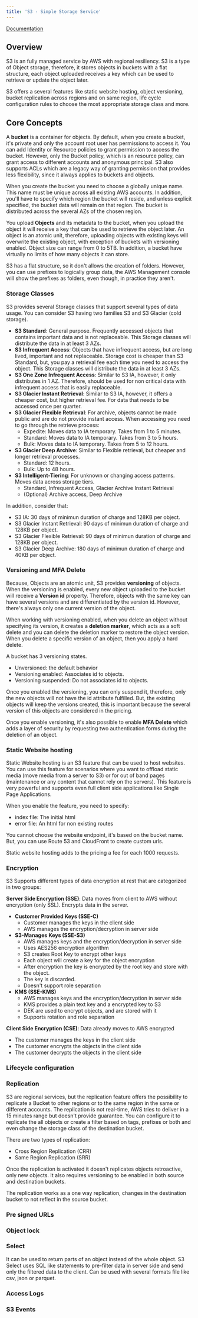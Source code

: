 ```yaml
---
title: 'S3 - Simple Storage Service'
---
```


[Documentation](https://docs.aws.amazon.com/AmazonS3/latest/userguide/Welcome.html)

## Overview

S3 is an fully managed service by AWS with regional resiliency. S3 is a type of Object storage, therefore, it stores objects in buckets with a flat structure, each object uploaded receives a key which can be used to retrieve or update the object later.

S3 offers a several features like static website hosting, object versioning, bucket replication across regions and on same region, life cycle configuration rules to choose the most appropriate storage class and more.

## Core Concepts

A **bucket** is a container for objects. By default, when you create a bucket, it's private and only the account root user has permissions to access it. You can add Identity or Resource policies to grant permission to access the bucket. However, only the Bucket policy, which is an resource policy, can grant access to different accounts and anonymous principal. S3 also supports ACLs which are a legacy way of granting permission that provides less flexibility, since it always applies to buckets and objects. 

When you create the bucket you need to choose a globally unique name. This name must be unique across all existing AWS accounts. In addition, you'll have to specify which region the bucket will reside, and unless explicit specified, the bucket data will remain on that region. The bucket is distributed across the several AZs of the chosen region.

You upload **Objects** and its metadata to the bucket, when you upload the object it will receive a key that can be used to retrieve the object later. An object is an atomic unit, therefore, uploading objects with existing keys will overwrite the existing object, with exception of buckets with versioning enabled. Object size can range from 0 to 5TB. In addition, a bucket have virtually no limits of how many objects it can store.

S3 has a flat structure, so it don't allows the creation of folders. However, you can use prefixes to logically group data, the AWS Management console will show the prefixes as folders, even though, in practice they aren't.

### Storage Classes

S3 provides several Storage classes that support several types of data usage. You can consider S3 having two families S3 and S3 Glacier (cold storage).

- **S3 Standard**: General purpose. Frequently accessed objects that contains important data and is not replaceable. This Storage classes will distribute the data in at least 3 AZs.
- **S3 Infrequent Access**: Objects that have infrequent access, but are long lived, important and not replaceable. Storage cost is cheaper than S3 Standard, but, you pay a retrieval fee each time you need to access the object. This Storage classes will distribute the data in at least 3 AZs.
- **S3 One Zone Infrequent Access**: Similar to S3 IA, however, it only distributes in 1 AZ. Therefore, should be used for non critical data with infrequent access that is easily replaceable.
- **S3 Glacier Instant Retrieval**: Similar to S3 IA, however, it offers a cheaper cost, but higher retrieval fee. For data that needs to be accessed once per quarter.
- **S3 Glacier Flexible Retrieval**: For archive, objects cannot be made public and are do not provide instant access. When accessing you need to go through the retrieve process:
  - Expedite: Moves data to IA temporary. Takes from 1 to 5 minutes.
  - Standard: Moves data to IA temporary. Takes from 3 to 5 hours.
  - Bulk: Moves data to IA temporary. Takes from 5 to 12 hours. 
- **S3 Glacier Deep Archive**: Similar to Flexible retrieval, but cheaper and longer retrieval processes.
  - Standard: 12 hours.
  - Bulk: Up to 48 hours.
- **S3 Intelligent-Tiering**: For unknown or changing access patterns. Moves data across storage tiers.
  - Standard, Infrequent Access, Glacier Archive Instant Retrieval
  - (Optional) Archive access, Deep Archive

In addition, consider that:

- S3 IA: 30 days of minimun duration of charge and 128KB per object.
- S3 Glacier Instant Retrieval: 90 days of minimun duration of charge and 128KB per object.
- S3 Glacier Flexible Retrieval: 90 days of minimun duration of charge and 128KB per object.
- S3 Glacier Deep Archive: 180 days of minimun duration of charge and 40KB per object.

### Versioning and MFA Delete

Because, Objects are an atomic unit, S3 provides **versioning** of objects. When the versioning is enabled, every new object uploaded to the bucket will receive a **Version id** property. Therefore, objects with the same key can have several versions and are differentiated by the version id. However, there's always only one current version of the object.

When working with versioning enabled, when you delete an object without specifying its version, it creates a **deletion marker**, which acts as a soft delete and you can delete the deletion marker to restore the object version. When you delete a specific version of an object, then you apply a hard delete.

A bucket has 3 versioning states.

- Unversioned: the default behavior
- Versioning enabled: Associates id to objects.
- Versioning suspended: Do not associates id to objects.

Once you enabled the versioning, you can only suspend it, therefore, only the new objects will not have the id attribute fulfilled. But, the existing objects will keep the versions created, this is important because the  several version of this objects are considered in the pricing.

Once you enable versioning, it's also possible to enable **MFA Delete** which adds a layer of security by requesting two authentication forms during the deletion of an object.

### Static Website hosting

Static Website hosting is an S3 feature that can be used to host websites. You can use  this feature for scenarios where you want to offload static media (move media from a server to S3) or for out of band pages (maintenance or any content that cannot rely on the servers). This feature is very powerful and supports even full client side applications like Single Page Applications.

When you enable the feature, you need to specify:

- index file: The initial html
- error file: An html for non existing routes

You cannot choose the website endpoint, it's based on the bucket name. But, you can use Route 53 and CloudFront to create custom urls.

Static website hosting adds to the pricing a fee for each 1000 requests.

### Encryption

S3 Supports different types of data encryption at rest that are categorized in two groups:

**Server Side Encryption (SSE)**: Data moves from client to AWS without encryption (only SSL). Encrypts data in the server.

- **Customer Provided Keys (SSE-C)**
  - Customer manages the keys in the client side
  - AWS manages the encryption/decryption in server side
- **S3-Manages Keys (SSE-S3)**
  - AWS manages keys and the encryption/decryption in server side
  - Uses AES256 encryption algorithm
  - S3 creates Root Key to encrypt other keys
  - Each object will create a key for the object encryption
  - After encryption the key is encrypted by the root key and store with the object.
  - The key is discarded.
  - Doesn't support role separation 
- **KMS (SSE-KMS)**
  - AWS manages keys and the encryption/decryption in server side
  - KMS provides a plain text key and a encrypted key to S3
  - DEK are used to encrypt objects, and are stored with it
  - Supports rotation and role separation

**Client Side Encryption (CSE)**: Data already moves to AWS encrypted

- The customer manages the keys in the client side
- The customer encrypts the objects in the client side
- The customer decrypts the objects in the client side

### Lifecycle configuration

### Replication

S3 are regional services, but the replication feature offers the possibility to replicate a Bucket to other regions or to the same region in the same or different accounts. The replication is not real-time, AWS tries to deliver in a 15 minutes range but doesn't provide guarantee. You can configure it to replicate the all objects or create a filter based on tags, prefixes or both and even change the storage class of the destination bucket.

There are two types of replication:

- Cross Region Replication (CRR)
- Same Region Replication (SRR)

Once the replication is activated it doesn't replicates objects retroactive, only new objects. It also requires versioning to be enabled in both source and destination buckets.

The replication works as a one way replication, changes in the destination bucket to not reflect in the source bucket.

### Pre signed URLs

### Object lock

### Select

It can be used to return parts of an object instead of the whole object. S3 Select uses SQL like statements to pre-filter data in server side and send only the filtered data to the client. Can be used with several formats file like csv, json or parquet.

### Access Logs

### S3 Events

### 



